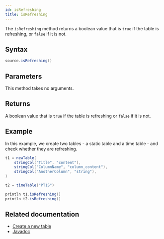 ```yaml
---
id: isRefreshing
title: isRefreshing
---
```


The `isRefreshing` method returns a boolean value that is `true` if the table is refreshing, or `false` if it is not.

## Syntax

```groovy syntax
source.isRefreshing()
```

## Parameters

This method takes no arguments.

## Returns

A boolean value that is `true` if the table is refreshing or `false` if it is not.

## Example

In this example, we create two tables - a static table and a time table - and check whether they are refreshing.

```groovy order=null
t1 = newTable(
    stringCol("Title", "content"),
    stringCol("ColumnName", "column_content"),
    stringCol("AnotherColumn", "string"),
)

t2 = timeTable("PT1S")

println t1.isRefreshing()
println t2.isRefreshing()
```

## Related documentation

- [Create a new table](../../../how-to-guides/new-table.md)
- [Javadoc](<https://deephaven.io/core/javadoc/io/deephaven/engine/table/Table.html#isRefreshing()>)
